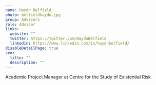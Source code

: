 ```yaml
---
name: Haydn Belfield
photo: belfieldhaydn.jpg
group: Advisers
role: Adviser
links:
  website: ""
  twitter: https://twitter.com/HaydnBelfield
  linkedin: https://www.linkedin.com/in/haydnbelfield/
disableDetailPage: true
seo:
  title: ""
  description: ""
---
```


Academic Project Manager at Centre for the Study of Existential Risk
